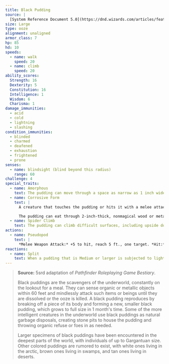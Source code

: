 ```yaml
---
title: Black Pudding
source: |
  [System Reference Document 5.0](https://dnd.wizards.com/articles/features/systems-reference-document-srd)
size: Large
type: ooze
alignment: unaligned
armor_class: 7
hp: 85
hd: 10
speeds:
  - name: walk
    speed: 20
  - name: climb
    speed: 20
ability_scores:
  Strength: 16
  Dexterity: 5
  Constitution: 16
  Intelligence: 1
  Wisdom: 6
  Charisma: 1
damage_immunities:
  - acid
  - cold
  - lightning
  - slashing
condition_immunities:
  - blinded
  - charmed
  - deafened
  - exhaustion
  - frightened
  - prone
senses:
  - name: blindsight (blind beyond this radius)
    range: 60
challenge: 4
special_traits:
  - name: Amorphous
    text: The pudding can move through a space as narrow as 1 inch wide without squeezing.
  - name: Corrosive Form
    text: |
      A creature that touches the pudding or hits it with a melee attack while within 5 feet of it takes  4 (1d8) acid damage. Any nonmagical weapon made of metal or wood that hits the pudding corrodes. After dealing damage, the weapon takes a permanent and cumulative −1 penalty to damage rolls. If its penalty drops to −5, the weapon is destroyed. Nonmagical ammunition made of metal or wood that hits the pudding is destroyed after dealing damage.

      The pudding can eat through 2-inch-thick, nonmagical wood or metal in 1 round.
  - name: Spider Climb
    text: The pudding can climb difficult surfaces, including upside down on ceilings, without needing to make an ability check.
actions:
  - name: Pseudopod
    text: |
      *Melee Weapon Attack:* +5 to hit, reach 5 ft., one target. *Hit:* 6 (1d6 + 3) bludgeoning damage plus 18 (4d8) acid damage. In addition, nonmagical armor worn by the target is partly dissolved and takes a permanent and cumulative −1 penalty to the AC it offers. The armor is destroyed if the penalty reduces its AC to 10.
reactions:
  - name: Split
    text: When a pudding that is Medium or larger is subjected to lightning or slashing damage, it splits into two new puddings if it has at least 10 hit points. Each new pudding has hit points equal to half the original pudding's, rounded down. New puddings are one size smaller than the original pudding.
---
```


> **Source:** 5srd adaptation of *Pathfinder Roleplaying Game Bestiary*.
>
> Black puddings are the scavengers of the underworld, constantly on the lookout for a meal. They can sense organic or metallic objects within 60 feet and mindlessly attack such items or beings until they are dissolved or the ooze is killed. A black pudding reproduces by breaking off a piece of its body and forming a new, smaller black pudding, which grows to full size in 1 month's time. Some of the more intelligent creatures in the underworld use black puddings as natural garbage disposals, creating stone pits to house the pudding and throwing organic refuse or foes in as needed.
>
> Larger specimens of black puddings have been encountered in the deepest parts of the world, with individuals of up to Gargantuan size. Other colored puddings are rumored to exist, with white ones living in the arctic, brown ones living in swamps, and tan ones living in deserts.
